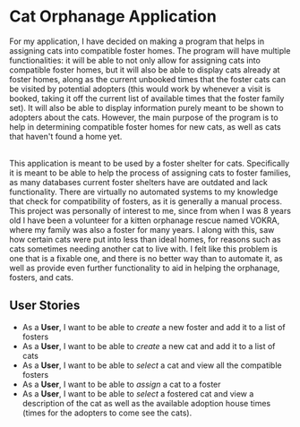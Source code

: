 # Cat Orphanage Application
For my application, I have decided on making a program that helps in assigning cats into compatible
foster homes. The program will have multiple functionalities: it will be able to not only allow for assigning cats 
into compatible foster homes, but it will also be able to display cats already at foster homes, along as the current 
unbooked times that the foster cats can be visited by potential adopters (this would work by whenever a visit is 
booked, taking it off the current list of available times that the foster family set). It will also be able to 
display information purely meant to be shown to adopters about the cats. However, the main purpose of the program is to
help in determining compatible foster homes for new cats, as well as cats that haven't found a home yet.

<br>
This application is meant to be used by a foster shelter for cats. Specifically it is meant to be able to help the 
process of assigning cats to foster families, as many databases current foster shelters have are outdated and lack
functionality. There are virtually no automated systems to my knowledge that check for compatibility of fosters,
as it is generally a manual process. This project was personally of interest to me, since from when I was 8 years old I 
have been a volunteer for a kitten orphanage rescue named VOKRA, where my family was also a foster for many years.
I along with this, saw how certain cats were put into less than ideal homes, for reasons such as cats sometimes needing
another cat to live with. I felt like this problem is one that is a fixable one, and there is no better way than
to automate it, as well as provide even further functionality to aid in helping the orphanage, fosters, and cats.

## User Stories

* As a **User**, I want to be able to *create* a new foster and add it to a list of fosters
* As a **User**, I want to be able to *create* a new cat and add it to a list of cats
* As a **User**, I want to be able to *select* a cat and view all the compatible fosters
* As a **User**, I want to be able to *assign* a cat to a foster
* As a **User**, I want to be able to *select* a fostered cat and view a description of the cat as well as
  the available adoption house times (times for the adopters to come see the cats).

